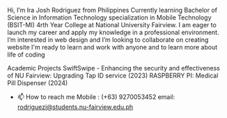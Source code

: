 Hi, I’m Ira Josh Rodriguez from Philippines
Currently learning Bachelor of Science in Information Technology specialization in Mobile Technology (BSIT-MI) 4rth Year College at National University Fairview.
I am eager to launch my career and apply my knowledge in a professional environment. I’m interested in web design and I’m looking to collaborate on creating website I'm ready to learn and work with anyone and to learn more 
about life of coding

Academic Projects
SwiftSwipe - Enhancing the security and effectiveness of NU Fairview: Upgrading Tap ID service (2023) 
RASPBERRY PI: Medical Pill Dispenser (2024) 

- 📫 How to reach me 
Mobile : (+63) 9270053452
email: rodriguezi@students.nu-fairview.edu.ph 

<!---
JoshRodriguezzz/JoshRodriguezzz is a ✨ special ✨ repository because its `README.md` (this file) appears on your GitHub profile.
You can click the Preview link to take a look at your changes.
--->
